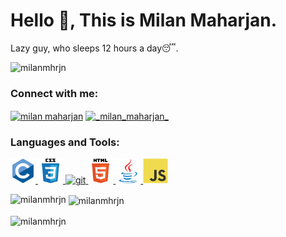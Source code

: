 
<h1>Hello 👋, This is Milan Maharjan.</h1>
<h3">Lazy guy, who sleeps 12 hours a day😴.</h3>

<p align="left"> <img src="https://komarev.com/ghpvc/?username=milanmhrjn&label=Profile%20views&color=0e75b6&style=flat" alt="milanmhrjn" /> </p>

<h3 align="left">Connect with me:</h3>
<p align="left">
<a href="https://www.facebook.com/milan.maharjan.735/" target="blank"><img align="center" src="https://raw.githubusercontent.com/rahuldkjain/github-profile-readme-generator/master/src/images/icons/Social/facebook.svg" alt="milan maharjan" height="30" width="40" /></a>
<a href="https://instagram.com/_milan_maharjan_" target="blank"><img align="center" src="https://raw.githubusercontent.com/rahuldkjain/github-profile-readme-generator/master/src/images/icons/Social/instagram.svg" alt="_milan_maharjan_" height="30" width="40" /></a>
</p>

<h3 align="left">Languages and Tools:</h3>
<p align="left"> <a href="https://www.cprogramming.com/" target="_blank" rel="noreferrer"> <img src="https://raw.githubusercontent.com/devicons/devicon/master/icons/c/c-original.svg" alt="c" width="40" height="40"/> </a> <a href="https://www.w3schools.com/css/" target="_blank" rel="noreferrer"> <img src="https://raw.githubusercontent.com/devicons/devicon/master/icons/css3/css3-original-wordmark.svg" alt="css3" width="40" height="40"/> </a> <a href="https://git-scm.com/" target="_blank" rel="noreferrer"> <img src="https://www.vectorlogo.zone/logos/git-scm/git-scm-icon.svg" alt="git" width="40" height="40"/> </a> <a href="https://www.w3.org/html/" target="_blank" rel="noreferrer"> <img src="https://raw.githubusercontent.com/devicons/devicon/master/icons/html5/html5-original-wordmark.svg" alt="html5" width="40" height="40"/> </a> <a href="https://www.java.com" target="_blank" rel="noreferrer"> <img src="https://raw.githubusercontent.com/devicons/devicon/master/icons/java/java-original.svg" alt="java" width="40" height="40"/> </a> <a href="https://developer.mozilla.org/en-US/docs/Web/JavaScript" target="_blank" rel="noreferrer"> <img src="https://raw.githubusercontent.com/devicons/devicon/master/icons/javascript/javascript-original.svg" alt="javascript" width="40" height="40"/> </a> </p>

<p><img align="left" src="https://github-readme-stats.vercel.app/api/top-langs?username=milanmhrjn&show_icons=true&locale=en&layout=compact" alt="milanmhrjn" /></p>

<p>&nbsp;<img align="center" src="https://github-readme-stats.vercel.app/api?username=milanmhrjn&show_icons=true&locale=en" alt="milanmhrjn" /></p>

<p><img align="center" src="https://github-readme-streak-stats.herokuapp.com/?user=milanmhrjn&" alt="milanmhrjn" /></p>
